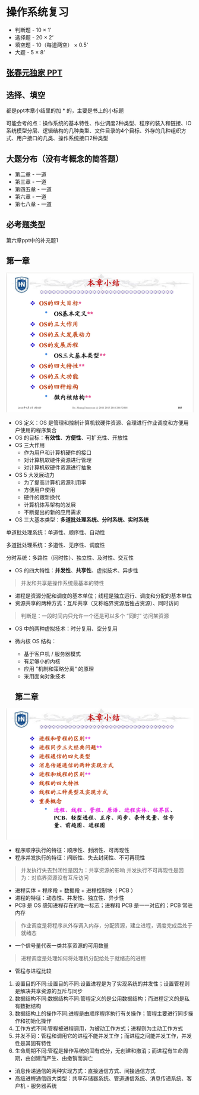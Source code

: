 # 操作系统复习

* 判断题 - 10 × 1’
* 选择题 - 20 × 2‘
* 填空题 - 10（每道两空） × 0.5‘
* 大题 - 5 × 8’

## [张春元独家 PPT](./OSppt)

## 选择、填空

都是ppt本章小结里的加 * 的，主要是书上的小标题

可能会考的点：操作系统的基本特性、作业调度2种类型、程序的装入和链接、IO系统模型分层、逻辑结构的几种类型、文件目录的4个目标、外存的几种组织方式、用户接口的几类、操作系统接口2种类型

## 大题分布（没有考概念的简答题）

* 第二章 - 一道
* 第三章 - 一道
* 第四五章 - 一道
* 第六章 - 一道
* 第七八章 - 一道

## 必考题类型

第六章ppt中的补充题1

## 第一章

![](./images/OS第一章.jpg)

* OS 定义：OS 是管理和控制计算机软硬件资源、合理进行作业调度和方便用户使用的程序集合
* OS 的目标：**有效性**、**方便性**、可扩充性、开放性
* OS 三大作用
  * 作为用户和计算机硬件的接口
  * 对计算机软硬件资源进行管理
  * 对计算机软硬件资源进行抽象 
* OS 5 大发展动力
  * 为了提高计算机资源利用率
  * 方便用户使用
  * 硬件的跟新换代
  * 计算机体系架构的发展
  * 不断提出的新的应用需求
* OS 三大基本类型：**多道批处理系统、分时系统、实时系统**

单道批处理系统：单道性、顺序性、自动性

多道批处理系统：多道性、无序性、调度性

分时系统：多路性（同时性）、独立性、及时性、交互性

* OS 的四大特性：**并发性**、**共享性**、虚拟技术、异步性
> 并发和共享是操作系统最基本的特性

* 进程是资源分配和调度的基本单位；线程是独立运行、调度和分配的基本单位
* 资源共享的两种方式：互斥共享（又称临界资源后独占资源）、同时访问
> 判断是：一段时间内只允许一个还是可以多个 “同时” 访问某资源
* OS 中的两种虚拟技术：时分复用、空分复用
* 微内核 OS 结构：
  * 基于客户机 / 服务器模式
  * 有足够小的内核
  * 应用 ”机制和策略分离“ 的原理
  * 采用面向对象技术
  
  ## 第二章

![](./images/OS第二章.jpg)

* 程序顺序执行的特征：顺序性、封闭性、可再现性
* 程序并发执行的特征：间断性、失去封闭性、不可再现性
> 并发执行失去封闭性是因为：共享资源的影响
> 并发执行不可再现性是因为：对临界资源没有互斥访问
* 进程实体 = 程序段 + 数据段 + 进程控制块（ PCB ）
* 进程的特征：动态性、并发性、独立性、异步性
* PCB 是 OS 感知进程存在的唯一标志；进程和 PCB 是一一对应的；PCB 常驻内存
> 作业调度是将程序从外存调入内存，分配资源，建立进程，调度完成后处于就绪态
* 一个信号量代表一类共享资源的可用数量
> 进程调度是处理如何将处理机分配给处于就绪态的进程
* 管程与进程比较
1. 设置目的不同:设置目的不同:设置进程是为了实现系统的并发性；设置管程则是解决共享资源的互斥与同步
2. 数据结构不同:数据结构不同:管程定义的是公用数据结构；而进程定义的是私有数据结构
3. 数据结构上的操作不同:进程是由顺序程序执行有关操作；管程主要进行同步操作和初始化操作
4. 工作方式不同:管程被进程调用，为被动工作方式；进程则为主动工作方式
5. 并发不同：管程和调用它的进程不能并发工作；而进程之间能并发工作，并发性是其固有特性
6. 生命周期不同:管程是操作系统的固有成分，无创建和撤消；而进程有生命周期，由创建而产生、由撤销而消亡

* 消息传递通信的两种实现方式：直接通信方式、间接通信方式
* 高级进程通信四大类型：共享存储器系统、管道通信系统、消息传递系统、客户机 - 服务器系统


